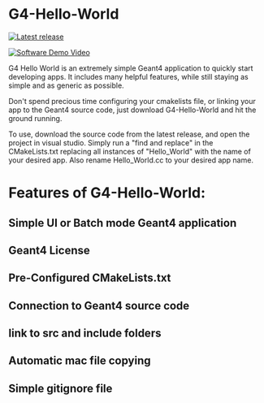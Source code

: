 # G4-Hello-World

[![Latest release](https://img.shields.io/badge/Release:-v0.1.0-green)](https://github.com/john9francis/G4-Hello-World/releases/latest)

[![Software Demo Video](https://img.shields.io/badge/Software_demo-YouTube-red)](https://www.youtube.com/channel/UCDJQomy5ICn2fkJWiCm9Dig)

G4 Hello World is an extremely simple Geant4 application to quickly start developing apps. It includes many helpful features, while still staying as simple and as generic as possible.

Don't spend precious time configuring your cmakelists file, or linking your app to the Geant4 source code, just download G4-Hello-World and hit the ground running.

To use, download the source code from the latest release, and open the project in visual studio. Simply run a "find and replace" in the CMakeLists.txt replacing all instances of "Hello_World" with the name of your desired app. Also rename Hello_World.cc to your desired app name.

# Features of G4-Hello-World:
## Simple UI or Batch mode Geant4 application
## Geant4 License
## Pre-Configured CMakeLists.txt
## Connection to Geant4 source code
## link to src and include folders
## Automatic mac file copying
## Simple gitignore file
